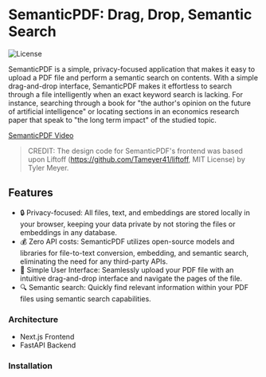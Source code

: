 # SemanticPDF: Drag, Drop, Semantic Search

![License](https://img.shields.io/badge/license-MIT-green)

SemanticPDF is a simple, privacy-focused application that makes it easy to upload a PDF file and perform a semantic search on contents. With a simple drag-and-drop interface, SemanticPDF makes it effortless to search through a file intelligently when an exact keyword search is lacking. For instance, searching through a book for "the author's opinion on the future of artificial intelligence" or locating sections in an economics research paper that speak to "the long term impact" of the studied topic.

[SemanticPDF Video](https://github.com/Bklieger/Semantic/assets/62450410/ab3616c5-beeb-429b-9044-8bd0835f83d3)
> CREDIT: The design code for SemanticPDF's frontend was based upon Liftoff (https://github.com/Tameyer41/liftoff, MIT License) by Tyler Meyer.

## Features

- 🔒 Privacy-focused: All files, text, and embeddings are stored locally in your browser, keeping your data private by not storing the files or embeddings in any database.
- 💰 Zero API costs: SemanticPDF utilizes open-source models and libraries for file-to-text conversion, embedding, and semantic search, eliminating the need for any third-party APIs.
- 📂 Simple User Interface: Seamlessly upload your PDF file with an intuitive drag-and-drop interface and navigate the pages of the file.
- 🔍 Semantic search: Quickly find relevant information within your PDF files using semantic search capabilities.

### Architecture

- Next.js Frontend
- FastAPI Backend

### Installation

